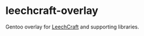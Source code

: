 # leechcraft-overlay

Gentoo overlay for [LeechCraft](https://leechcraft.org/) and supporting libraries.
